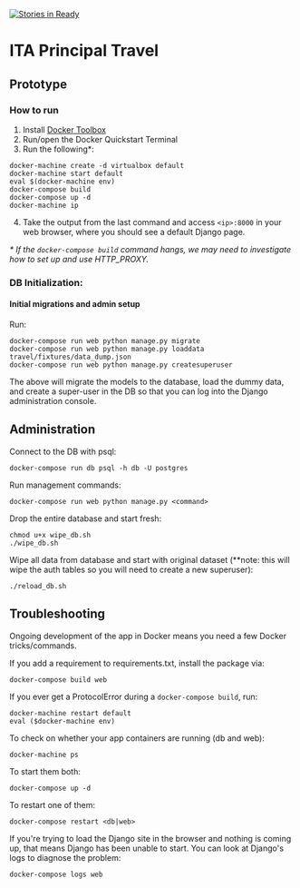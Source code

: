 [![Stories in Ready](https://badge.waffle.io/CommerceDataService/ITA_Principal_Travel.png?label=ready&title=Ready)](https://waffle.io/CommerceDataService/ITA_Principal_Travel)
# ITA Principal Travel

## Prototype

### How to run

1. Install [Docker Toolbox](https://www.docker.com/products/docker-toolbox)
2. Run/open the Docker Quickstart Terminal
3. Run the following*:

```
docker-machine create -d virtualbox default
docker-machine start default
eval $(docker-machine env)
docker-compose build
docker-compose up -d
docker-machine ip
```

4. Take the output from the last command and access `<ip>:8000` in your web browser, where you should see a default Django page.

_* If the `docker-compose build` command hangs, we may need to investigate how to set up and use HTTP_PROXY._

### DB Initialization:

#### Initial migrations and admin setup

Run:
    
    docker-compose run web python manage.py migrate
    docker-compose run web python manage.py loaddata travel/fixtures/data_dump.json
    docker-compose run web python manage.py createsuperuser

The above will migrate the models to the database, load the dummy data, and create a super-user in the DB so that you can log into the Django administration console.

## Administration

Connect to the DB with psql:
    
```
docker-compose run db psql -h db -U postgres
```

Run management commands:

```   
docker-compose run web python manage.py <command>
```

Drop the entire database and start fresh:

```
chmod u+x wipe_db.sh
./wipe_db.sh
```

Wipe all data from database and start with original dataset (**note: this will wipe the auth tables so you will need to create a new superuser):

```
./reload_db.sh
```

## Troubleshooting

Ongoing development of the app in Docker means you need a few Docker tricks/commands.

If you add a requirement to requirements.txt, install the package via:

    docker-compose build web

If you ever get a ProtocolError during a `docker-compose build`, run:

    docker-machine restart default
    eval ($docker-machine env)

To check on whether your app containers are running (db and web):

    docker-machine ps

To start them both:

    docker-compose up -d

To restart one of them:

    docker-compose restart <db|web>

If you're trying to load the Django site in the browser and nothing is coming up, that means Django has been unable to start. You can look at Django's logs to diagnose the problem:

    docker-compose logs web
